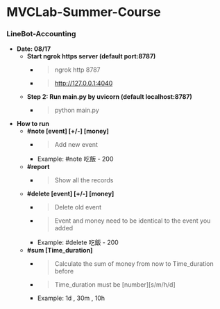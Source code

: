 # MVCLab-Summer-Course

### LineBot-Accounting
* **Date: 08/17**
    * **Start ngrok https server (default port:8787)**
        * > ngrok http 8787
        * > http://127.0.0.1:4040
    * **Step 2: Run main.py by uvicorn (default localhost:8787)**
        * > python main.py
* **How to run**
    * **#note [event] [+/-] [money]**
        * > Add new event
        * Example: #note 吃飯 - 200
    * **#report**
        * > Show all the records
    * **#delete [event] [+/-] [money]**
        * > Delete old event
        * > Event and money need to be identical to the event you added
        * Example: #delete 吃飯 - 200
    * **#sum [Time_duration]**
        * > Calculate the sum of money from now to Time_duration before
        * > Time_duration must be [number][s/m/h/d]
        * Example: 1d , 30m , 10h
    
